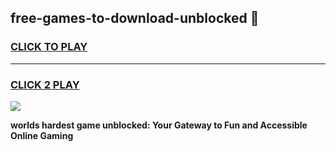 
## free-games-to-download-unblocked 👋
<h3>
<a href="https://premium.freeplayer.one?title=free-games-to-download-unblocked&ref=14F">CLICK TO PLAY</a></h3>
<hr>

<h3>
<a href="https://premium.freeplayer.one?title=free-games-to-download-unblocked&ref=14F">CLICK 2 PLAY</a>
  
</h3>

<a href="https://premium.freeplayer.one?title=free-games-to-download-unblocked&ref=12F/"><img src="https://clearcache.store/games.png"></a>


**worlds hardest game unblocked: Your Gateway to Fun and Accessible Online Gaming**
